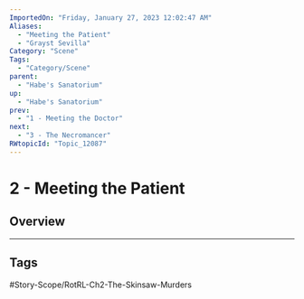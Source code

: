 ```yaml
---
ImportedOn: "Friday, January 27, 2023 12:02:47 AM"
Aliases:
  - "Meeting the Patient"
  - "Grayst Sevilla"
Category: "Scene"
Tags:
  - "Category/Scene"
parent:
  - "Habe's Sanatorium"
up:
  - "Habe's Sanatorium"
prev:
  - "1 - Meeting the Doctor"
next:
  - "3 - The Necromancer"
RWtopicId: "Topic_12087"
---
```

# 2 - Meeting the Patient
## Overview

---
## Tags
#Story-Scope/RotRL-Ch2-The-Skinsaw-Murders

